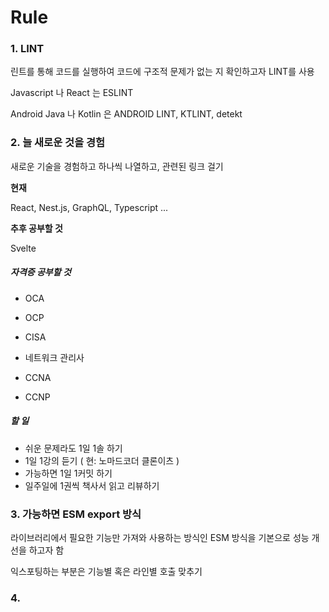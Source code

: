 # Rule 

### 1. LINT

린트를 통해 코드를 실행하여 코드에 구조적 문제가 없는 지 확인하고자 LINT를 사용

Javascript 나 React 는 ESLINT 

Android Java 나 Kotlin 은 ANDROID LINT, KTLINT, detekt



### 2. 늘 새로운 것을 경험

새로운 기술을 경험하고 하나씩 나열하고, 관련된 링크 걸기

**현재**

React, Nest.js, GraphQL, Typescript ... 



**추후 공부할 것**

Svelte



##### 자격증 공부할 것 

- OCA 

- OCP
- CISA
- 네트워크 관리사 
- CCNA
- CCNP



##### 할 일 

- 쉬운 문제라도 1일 1솔 하기 
- 1일 1강의 듣기 ( 현: 노마드코더 클론이츠 )
- 가능하면 1일 1커밋 하기
- 일주일에 1권씩 책사서 읽고 리뷰하기



### 3. 가능하면 ESM export 방식

라이브러리에서 필요한 기능만 가져와 사용하는 방식인 ESM 방식을 기본으로 성능 개선을 하고자 함

익스포팅하는 부분은 기능별 혹은 라인별 호출 맞추기



### 4. 

